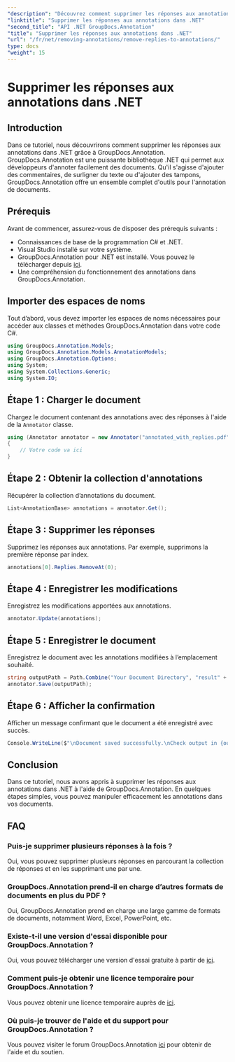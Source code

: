 ```yaml
---
"description": "Découvrez comment supprimer les réponses aux annotations dans .NET à l'aide de GroupDocs.Annotation. Guide étape par étape avec exemples de code."
"linktitle": "Supprimer les réponses aux annotations dans .NET"
"second_title": "API .NET GroupDocs.Annotation"
"title": "Supprimer les réponses aux annotations dans .NET"
"url": "/fr/net/removing-annotations/remove-replies-to-annotations/"
type: docs
"weight": 15
---
```


# Supprimer les réponses aux annotations dans .NET

## Introduction
Dans ce tutoriel, nous découvrirons comment supprimer les réponses aux annotations dans .NET grâce à GroupDocs.Annotation. GroupDocs.Annotation est une puissante bibliothèque .NET qui permet aux développeurs d'annoter facilement des documents. Qu'il s'agisse d'ajouter des commentaires, de surligner du texte ou d'ajouter des tampons, GroupDocs.Annotation offre un ensemble complet d'outils pour l'annotation de documents.
## Prérequis
Avant de commencer, assurez-vous de disposer des prérequis suivants :
- Connaissances de base de la programmation C# et .NET.
- Visual Studio installé sur votre système.
- GroupDocs.Annotation pour .NET est installé. Vous pouvez le télécharger depuis [ici](https://releases.groupdocs.com/annotation/net/).
- Une compréhension du fonctionnement des annotations dans GroupDocs.Annotation.

## Importer des espaces de noms
Tout d’abord, vous devez importer les espaces de noms nécessaires pour accéder aux classes et méthodes GroupDocs.Annotation dans votre code C#.
```csharp
using GroupDocs.Annotation.Models;
using GroupDocs.Annotation.Models.AnnotationModels;
using GroupDocs.Annotation.Options;
using System;
using System.Collections.Generic;
using System.IO;
```
## Étape 1 : Charger le document
Chargez le document contenant des annotations avec des réponses à l'aide de la `Annotator` classe.
```csharp
using (Annotator annotator = new Annotator("annotated_with_replies.pdf"))
{
    // Votre code va ici
}
```
## Étape 2 : Obtenir la collection d'annotations
Récupérer la collection d’annotations du document.
```csharp
List<AnnotationBase> annotations = annotator.Get();
```
## Étape 3 : Supprimer les réponses
Supprimez les réponses aux annotations. Par exemple, supprimons la première réponse par index.
```csharp
annotations[0].Replies.RemoveAt(0);
```
## Étape 4 : Enregistrer les modifications
Enregistrez les modifications apportées aux annotations.
```csharp
annotator.Update(annotations);
```
## Étape 5 : Enregistrer le document
Enregistrez le document avec les annotations modifiées à l’emplacement souhaité.
```csharp
string outputPath = Path.Combine("Your Document Directory", "result" + Path.GetExtension("input.pdf"));
annotator.Save(outputPath);
```
## Étape 6 : Afficher la confirmation
Afficher un message confirmant que le document a été enregistré avec succès.
```csharp
Console.WriteLine($"\nDocument saved successfully.\nCheck output in {outputPath}.");
```

## Conclusion
Dans ce tutoriel, nous avons appris à supprimer les réponses aux annotations dans .NET à l'aide de GroupDocs.Annotation. En quelques étapes simples, vous pouvez manipuler efficacement les annotations dans vos documents.
## FAQ
### Puis-je supprimer plusieurs réponses à la fois ?
Oui, vous pouvez supprimer plusieurs réponses en parcourant la collection de réponses et en les supprimant une par une.
### GroupDocs.Annotation prend-il en charge d’autres formats de documents en plus du PDF ?
Oui, GroupDocs.Annotation prend en charge une large gamme de formats de documents, notamment Word, Excel, PowerPoint, etc.
### Existe-t-il une version d'essai disponible pour GroupDocs.Annotation ?
Oui, vous pouvez télécharger une version d'essai gratuite à partir de [ici](https://releases.groupdocs.com/).
### Comment puis-je obtenir une licence temporaire pour GroupDocs.Annotation ?
Vous pouvez obtenir une licence temporaire auprès de [ici](https://purchase.groupdocs.com/temporary-license/).
### Où puis-je trouver de l'aide et du support pour GroupDocs.Annotation ?
Vous pouvez visiter le forum GroupDocs.Annotation [ici](https://forum.groupdocs.com/c/annotation/10) pour obtenir de l'aide et du soutien.